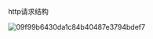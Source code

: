 http请求结构

![09f99b6430da1c84b40487e3794bdef7](C:\Users\Administrator\Desktop\09f99b6430da1c84b40487e3794bdef7.png)
